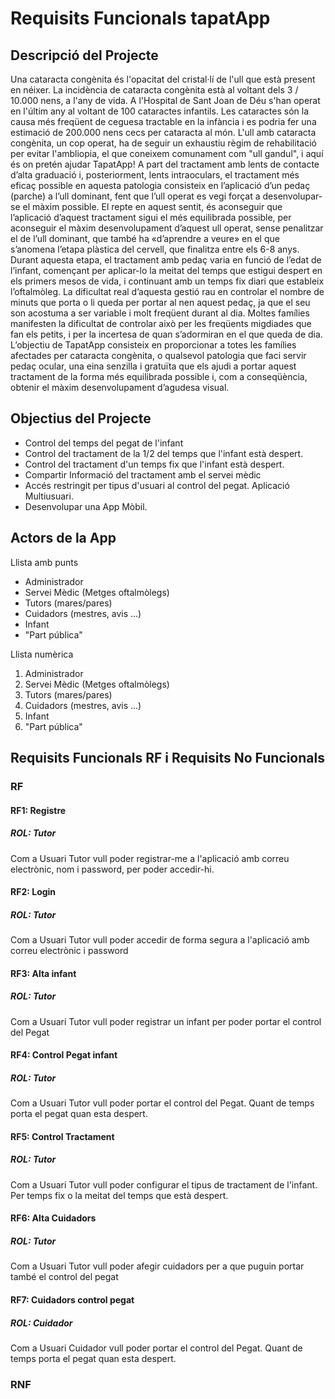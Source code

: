 # Requisits Funcionals tapatApp

## Descripció del Projecte

Una cataracta congènita és l'opacitat del cristal·lí de l'ull que està present en néixer. La incidència de cataracta congènita està al voltant dels 3 / 10.000 nens, a l'any de vida. A l'Hospital de Sant Joan de Déu s'han operat en l'últim any al voltant de 100 cataractes infantils.
Les cataractes són la causa més freqüent de ceguesa tractable en la infància i es podria fer una estimació de 200.000 nens cecs per cataracta al món.
L'ull amb cataracta congènita, un cop operat, ha de seguir un exhaustiu règim de rehabilitació per evitar l'ambliopia, el que coneixem comunament com "ull gandul", i aquí és on pretén ajudar TapatApp! 
A part del tractament amb lents de contacte d’alta graduació i, posteriorment, lents intraoculars, el tractament més eficaç possible en aquesta patologia consisteix en l’aplicació d’un pedaç (parche) a l’ull dominant, fent que l’ull operat es vegi forçat a desenvolupar-se el màxim possible. El repte en aquest sentit, és aconseguir que l’aplicació d’aquest tractament sigui el més equilibrada possible, per aconseguir el màxim desenvolupament d’aquest ull operat, sense penalitzar el de l’ull dominant, que també ha «d’aprendre a veure» en el que s’anomena l’etapa plàstica del cervell, que finalitza entre els 6-8 anys.
Durant aquesta etapa, el tractament amb pedaç varia en funció de l’edat de l’infant, començant per aplicar-lo la meitat del temps que estigui despert en els primers mesos de vida, i continuant amb un temps fix diari que estableix l’oftalmòleg. La dificultat real d’aquesta gestió rau en controlar el nombre de minuts que porta o li queda per portar al nen aquest pedaç, ja que el seu son acostuma a ser variable i molt freqüent durant al dia. Moltes famílies manifesten la dificultat de controlar això per les freqüents migdiades que fan els petits, i per la incertesa de quan s’adormiran en el que queda de dia.
L’objectiu de TapatApp consisteix en proporcionar a totes les famílies afectades per cataracta congènita, o qualsevol patologia que faci servir pedaç ocular, una eina senzilla i gratuïta que els ajudi a portar aquest tractament de la forma més equilibrada possible i, com a conseqüència, obtenir el màxim desenvolupament d’agudesa visual.

## Objectius del Projecte

- Control del temps del pegat de l'infant
- Control del tractament de la 1/2 del temps que l'infant està despert.
- Control del tractament d'un temps fix que l'infant està despert.
- Compartir Informació del tractament amb el servei mèdic
- Accés restringit per tipus d'usuari al control del pegat. Aplicació Multiusuari.
- Desenvolupar una App Mòbil.

## Actors de la App

Llista amb punts
<ul>
    <li>Administrador</li>
    <li>Servei Mèdic (Metges oftalmòlegs)</li>
    <li>Tutors (mares/pares)</li>
    <li>Cuidadors (mestres, avis ...)</li>
    <li>Infant</li>
    <li>"Part pública"</li>
</ul> 

Llista numèrica
<ol>
    <li>Administrador</li>
    <li>Servei Mèdic (Metges oftalmòlegs)</li>
    <li>Tutors (mares/pares)</li>
    <li>Cuidadors (mestres, avis ...)</li>
    <li>Infant</li>
    <li>"Part pública"</li>
</ol>


## Requisits Funcionals RF i Requisits No Funcionals

### RF

<div class="alert alert-info">
  <h4>RF1: Registre</h4>
  <h5>ROL: Tutor</h5>
  <p>Com a Usuari Tutor vull poder registrar-me a l'aplicació amb correu electrònic, nom i password, per poder accedir-hi.</p>
</div>

<div class="alert alert-info">
  <h4>RF2: Login</h4>
  <h5>ROL: Tutor</h5>
  <p>Com a Usuari Tutor vull poder accedir de forma segura a l'aplicació amb correu electrònic i password</p>
</div>

<div class="alert alert-info">
  <h4>RF3: Alta infant</h4>
  <h5>ROL: Tutor</h5>
  <p>Com a Usuari Tutor vull poder registrar un infant per poder portar el control del Pegat</p>
</div>

<div class="alert alert-info">
  <h4>RF4: Control Pegat infant</h4>
  <h5>ROL: Tutor</h5>
  <p>Com a Usuari Tutor vull poder portar el control del Pegat. Quant de temps porta el pegat quan esta despert.</p>
</div>

<div class="alert alert-info">
  <h4>RF5: Control Tractament</h4>
  <h5>ROL: Tutor</h5>
  <p>Com a Usuari Tutor vull poder configurar el tipus de tractament de l'infant. Per temps fix o la meitat del temps que està despert.</p>
</div>

<div class="alert alert-info">
  <h4>RF6: Alta Cuidadors</h4>
  <h5>ROL: Tutor</h5>
  <p>Com a Usuari Tutor vull poder afegir cuidadors per a que puguin portar també el control del pegat</p>
</div>

<div class="alert alert-info">
  <h4>RF7: Cuidadors control pegat</h4>
  <h5>ROL: Cuidador</h5>
  <p>Com a Usuari Cuidador vull poder portar el control del Pegat. Quant de temps porta el pegat quan esta despert.</p>
</div>

### RNF

